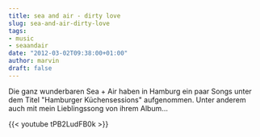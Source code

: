 ```yaml
---
title: sea and air - dirty love
slug: sea-and-air-dirty-love
tags:
- music
- seaandair
date: "2012-03-02T09:38:00+01:00"
author: marvin
draft: false
---
```

Die ganz wunderbaren Sea + Air haben in Hamburg ein paar Songs unter dem
Titel "Hamburger Küchensessions" aufgenommen. Unter anderem auch mit
mein Lieblingssong von ihrem Album...

{{< youtube tPB2LudFB0k >}}